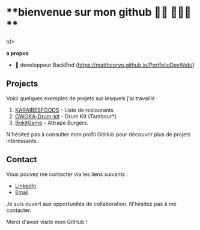 <h1 style="font-weight:bolder;">**bienvenue sur mon github 👋🏾 👨🏾‍💻**</h1>h1>

<br />


**a propos**

- 💼  developpeur BackEnd (https://matthcorvo.github.io/PortfolioDevWeb/)

## Projects

Voici quelques exemples de projets sur lesquels j'ai travaillé :

1. [KARAIBESFOODS](https://matthcorvo.github.io/KARAIBESFOODS/) - Liste de restaurants
2. [GWOKA-Drum-kit](https://matthcorvo.github.io/Mon-GWOKA-Drum-kit/) - Drum Kit (Tambour*)
3. [BokitGame](https://matthcorvo.github.io/BokitGame/) - Attrape Burgers.

N'hésitez pas à consulter mon profil GitHub pour découvrir plus de projets intéressants.

## Contact

Vous pouvez me contacter via les liens suivants :

- [LinkedIn](https://www.linkedin.com/in/corvomatthieu/)
- [Email](promatthcorvo@gmail.com)

Je suis ouvert aux opportunités de collaboration. N'hésitez pas à me contacter.

Merci d'avoir visité mon GitHub !
